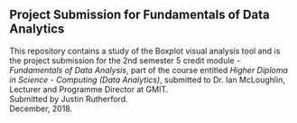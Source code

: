 ## Project Submission for Fundamentals of Data Analytics
This repository contains a study of the Boxplot visual analysis tool and is the project submission for the 2nd semester 5 credit module - *Fundamentals of Data Analysis*, part of the course entitled *Higher Diploma in Science - Computing (Data Analytics)*, submitted to Dr. Ian McLoughlin, Lecturer and Programme Director at GMIT.<br>
Submitted by Justin Rutherford.<br>
December, 2018.
